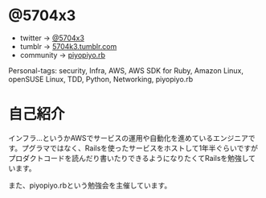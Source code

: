 # @5704x3

- twitter -> [@5704x3](https://twitter.com/5704x3)
- tumblr -> [5704k3.tumblr.com](http://5704k3.tumblr.com/)
- community -> [piyopiyo.rb](http://connpass.com/event/10355/)

Personal-tags: security, Infra, AWS, AWS SDK for Ruby, Amazon Linux, openSUSE Linux, TDD, Python, Networking, piyopiyo.rb

# 自己紹介

インフラ…というかAWSでサービスの運用や自動化を進めているエンジニアです。プグラマではなく、Railsを使ったサービスをホストして1年半ぐらいですがプロダクトコードを読んだり書いたりできるようになりたくてRailsを勉強しています。

また、piyopiyo.rbという勉強会を主催しています。
